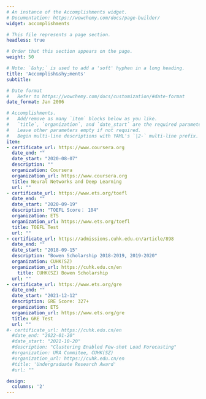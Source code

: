 ```yaml
---
# An instance of the Accomplishments widget.
# Documentation: https://wowchemy.com/docs/page-builder/
widget: accomplishments

# This file represents a page section.
headless: true

# Order that this section appears on the page.
weight: 50

# Note: `&shy;` is used to add a 'soft' hyphen in a long heading.
title: 'Accomplish&shy;ments'
subtitle:

# Date format
#   Refer to https://wowchemy.com/docs/customization/#date-format
date_format: Jan 2006

# Accomplishments.
#   Add/remove as many `item` blocks below as you like.
#   `title`, `organization`, and `date_start` are the required parameters.
#   Leave other parameters empty if not required.
#   Begin multi-line descriptions with YAML's `|2-` multi-line prefix.
item:
- certificate_url: https://www.coursera.org
  date_end: ""
  date_start: "2020-08-07"
  description: ""
  organization: Coursera
  organization_url: https://www.coursera.org
  title: Neural Networks and Deep Learning
  url: ""
- certificate_url: https://www.ets.org/toefl
  date_end: ""
  date_start: "2020-09-19"
  description: "TOEFL Score： 104"
  organization: ETS
  organization_url: https://www.ets.org/toefl
  title: TOEFL Test
  url: ""
- certificate_url: https://admissions.cuhk.edu.cn/article/898
  date_end: ""
  date_start: "2018-09-15"
  description: "Bowen Scholarship 2018-2019, 2019-2020"
  organization: CUHK(SZ)
  organization_url: https://cuhk.edu.cn/en
    title: CUHK(SZ) Bowen Scholarship
  url: ""
- certificate_url: https://www.ets.org/gre
  date_end: ""
  date_start: "2021-12-12"
  description: GRE Score: 327+
  organization: ETS
  organization_url: https://www.ets.org/gre
  title: GRE Test
  url: ""
#- certificate_url: https://cuhk.edu.cn/en
  #date_end: "2022-01-20"
  #date_start: "2021-10-20"
  #description: "Clustering Enabled Few-shot Load Forecasting"
  #organization: URA Commitee, CUHK(SZ)
  #organization_url: https://cuhk.edu.cn/en
  #title: 'Undergraduate Research Award'
  #url: ""

design:
  columns: '2' 
---
```


